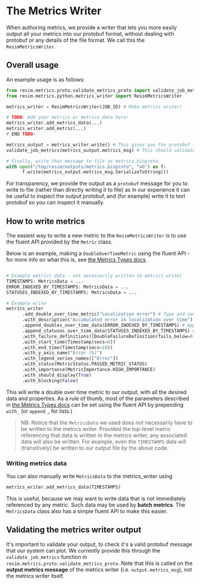 # The Metrics Writer

When authoring metrics, we provide a writer that lets you more easily output all your metrics into our protobuf format, without dealing with protobuf or any details of the file format. We call this the `ResimMetricsWriter`.

## Overall usage

An example usage is as follows:

```python
from resim.metrics.proto.validate_metrics_proto import validate_job_metrics
from resim.metrics.python.metrics_writer import ResimMetricsWriter

metrics_writer = ResimMetricsWriter(JOB_ID) # Make metrics writer!

# TODO: Add your metrics or metrics data here!
metrics_writer.add_metrics_data(...)
metrics_writer.add_metric(...)
# END TODO!

metrics_output = metrics_writer.write() # This gives you the protobuf to output!
validate_job_metrics(metrics_output.metrics_msg) # This should validate, if you wrote valid metrics!

# Finally, write that message to file as metrics.binproto.
with open("/tmp/resim/outputs/metrics.binproto", "wb") as f:
      f.write(metrics_output.metrics_msg.SerializeToString())
```

For transparency, we provide the output as a `protobuf` message for you to write to file (rather than directly writing it to file) as in our experience it can be useful to inspect the output protobuf, and (for example) write it to text protobuf so you can inspect it manually.

## How to write metrics

The easiest way to write a new metric to the `ResimMetricsWriter` is to use the fluent API provided by the `Metric` class.

Below is an example, making a `DoubleOverTimeMetric` using the fluent API - for more info on what this is, see [the Metrics Types docs](./metric_types.md).

```python

# Example metrics data - not necessarily written to metrics writer
TIMESTAMPS: MetricsData = ...
ERROR_INDEXED_BY_TIMESTAMPS: MetricsData = ...
STATUSES_INDEXED_BY_TIMESTAMPS: MetricsData = ...

# Example write
metrics_writer
      .add_double_over_time_metric("Localization error") # Type and name specified here
      .with_description("Accumulated error in localization over time")
      .append_doubles_over_time_data(ERROR_INDEXED_BY_TIMESTAMPS) # Append a single data series, as we only want to plot one
      .append_statuses_over_time_data(STATUSES_INDEXED_BY_TIMESTAMPS) # Append associated statuses
      .with_failure_definitions([DoubleFailureDefinition(fails_below=0.0, fails_above=1.0)])
      .with_start_time(Timestamp(secs=0))
      .with_end_time(Timestamp(secs=10))
      .with_y_axis_name("Error (%)")
      .with_legend_series_names(["Error"])
      .with_status(MetricStatus.PASSED_METRIC_STATUS)
      .with_importance(MetricImportance.HIGH_IMPORTANCE)
      .with_should_display(True)
      .with_blocking(False)
```

This will write a double over time metric to our output, with all the desired data and properties. As a rule of thumb, most of the parameters described in [the Metrics Types docs](./metric_types.md) can be set using the fluent API by prepending `with_` (or `append_`, for lists.)

> NB: Notice that the `MetricsData` we used does *not* necessarily have to be written to the metrics writer. Provided the top-level metric referencing that data is written to the metrics writer, any associated data will also be written. For example, even the `TIMESTAMPS` data will (transitively) be written to our output file by the above code.

### Writing metrics data

You can also manually write `MetricsData` to the metrics_writer using 

```python
metrics_writer.add_metrics_data(TIMESTAMPS)
```

This is useful, because we may want to write data that is not immediately referenced by any metric. Such data may be used by **batch metrics**. The `MetricsData` class also has a simple fluent API to make this easier.

## Validating the metrics writer output

It's important to validate your output, to check it's a valid protobuf message that our system can plot.  We currently provide this through the `validate_job_metrics` function in `resim.metrics.proto.validate_metrics_proto`. Note that this is called on the **output metrics message** of the metrics writer (i.e. `output.metrics_msg`), not the metrics writer itself.

